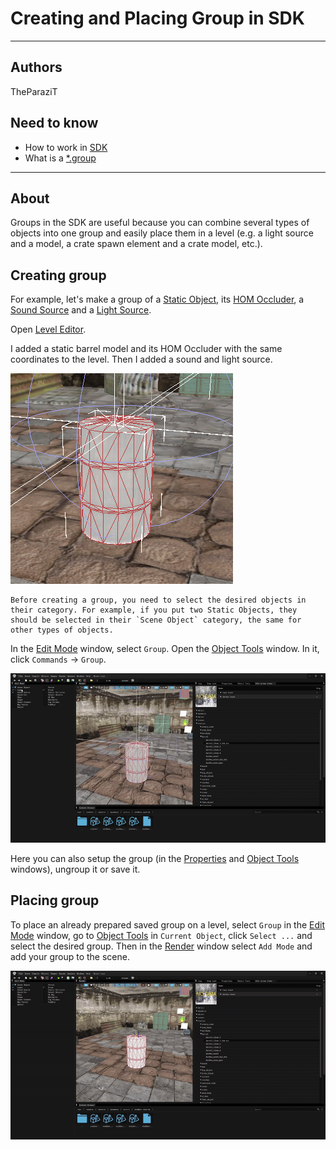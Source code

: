 # Creating and Placing Group in SDK

___

## Authors

TheParaziT

## Need to know

- How to work in [SDK](../../modding-tools/sdk/README.md)
- What is a [*.group](../../reference/file-formats/models/group.md)

___

## About

Groups in the SDK are useful because you can combine several types of objects into one group and easily place them in a level (e.g. a light source and a model, a crate spawn element and a crate model, etc.).

## Creating group

For example, let's make a group of a [Static Object](../../glossary/glossary.html#static-object), its [HOM Occluder](../../glossary/glossary.html#hierarchical-occluder-mesh), a [Sound Source](../../glossary/glossary.html#sound-source-object) and a [Light Source](../../glossary/glossary.html#light-source-object).

Open [Level Editor](../../modding-tools/sdk/level-editor/level-editor.md).

I added a static barrel model and its HOM Occluder with the same coordinates to the level.
Then I added a sound and light source.

![alt text centered](assets/images/group-objects.png)

```admonish note
Before creating a group, you need to select the desired objects in their category. For example, if you put two Static Objects, they should be selected in their `Scene Object` category, the same for other types of objects.
```

In the [Edit Mode](../../modding-tools/sdk/level-editor/windows/edit-mode.md) window, select `Group`.
Open the [Object Tools](../../modding-tools/sdk/level-editor/windows/object-tools.md) window. In it, click `Commands` -> `Group`.

![alt text centered](assets/gifs/group-objects.gif)

Here you can also setup the group (in the [Properties](../../modding-tools/sdk/level-editor/windows/properties.md) and [Object Tools](../../modding-tools/sdk/level-editor/windows/object-tools.md) windows), ungroup it or save it.

## Placing group

To place an already prepared saved group on a level, select `Group` in the [Edit Mode](../../modding-tools/sdk/level-editor/windows/edit-mode.md) window, go to [Object Tools](../../modding-tools/sdk/level-editor/windows/object-tools.md) in `Current Object`, click `Select ...` and select the desired group. Then in the [Render](../../modding-tools/sdk/level-editor/windows/render.md) window select `Add Mode` and add your group to the scene.

![alt text centered](assets/gifs/place-group-objects.gif)
